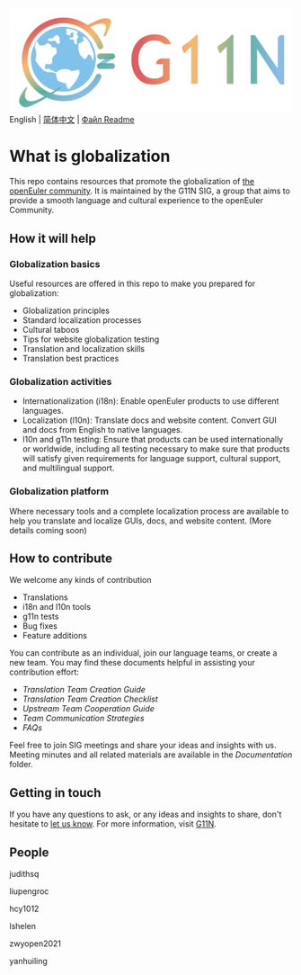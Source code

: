 ![输入图片说明](images/G11N-logo.png)  
English | [简体中文](./README-zh.md) | [Файл Readme](./README.ru.md)
# What is globalization
This repo contains resources that promote the globalization of [the openEuler community](https://openeuler.org/en/). It is maintained by the G11N SIG, a group that aims to provide a smooth language and cultural experience to the openEuler Community.
## How it will help
### Globalization basics
Useful resources are offered in this repo to make you prepared for globalization:
* Globalization principles
* Standard localization processes
* Cultural taboos
* Tips for website globalization testing
* Translation and localization skills
* Translation best practices
### Globalization activities
* Internationalization (i18n): Enable openEuler products to use different languages.
* Localization (l10n): Translate docs and website content. Convert GUI and docs from English to native languages.
* l10n and g11n testing: Ensure that products can be used internationally or worldwide, including all testing necessary to make sure that products will satisfy given requirements for language support, cultural support, and multilingual support.
### Globalization platform
Where necessary tools and a complete localization process are available to help you translate and localize GUIs, docs, and website content. (More details coming soon)
## How to contribute
We welcome any kinds of contribution
* Translations
* i18n and l10n tools
* g11n tests
* Bug fixes
* Feature additions

You can contribute as an individual, join our language teams, or create a new team. You may find these documents helpful in assisting your contribution effort:
* *Translation Team Creation Guide*
* *Translation Team Creation Checklist*
* *Upstream Team Cooperation Guide*
* *Team Communication Strategies*
* *FAQs*

Feel free to join SIG meetings and share your ideas and insights with us. Meeting minutes and all related materials are available in the *Documentation* folder.
## Getting in touch
If you have any questions to ask, or any ideas and insights to share, don't hesitate to [let us know](g11n@openeuler.org).
For more information, visit [G11N](https://gitee.com/openeuler/G11N).

## People
judithsq

liupengroc

hcy1012

lshelen

zwyopen2021

yanhuiling